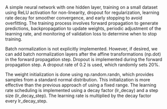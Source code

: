 A simple neural network with one hidden layer, training on a small dataset using ReLU activation for non-linearity, dropout for regularization, learning rate decay for smoother convergence, and early stopping to avoid overfitting.
The training process involves forward propagation to generate predictions, backpropagation to update weights, periodic adjustment of the learning rate, and monitoring of validation loss to determine when to stop training.

Batch normalization is not explicitly implemented. However, if desired, we can add batch normalization layers after the affine transformations (np.dot) in the forward propagation step. Dropout is implemented during the forward propagation step. 
A dropout rate of 0.2 is used, which randomly sets 20%.

The weight initialization is done using np.random.randn, which provides samples from a standard normal distribution. This initialization is more effective than the previous approach of using a fixed range.
The learning rate scheduling is implemented using a decay factor (lr_decay) and a step size (lr_decay_step). The learning rate is multiplied by the decay factor every lr_decay_step.
